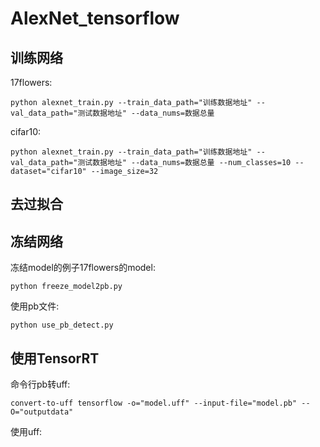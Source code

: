 # AlexNet_tensorflow
## 训练网络
17flowers:
```
python alexnet_train.py --train_data_path="训练数据地址" --val_data_path="测试数据地址" --data_nums=数据总量
```
cifar10:
```
python alexnet_train.py --train_data_path="训练数据地址" --val_data_path="测试数据地址" --data_nums=数据总量 --num_classes=10 --dataset="cifar10" --image_size=32
```

## 去过拟合 

## 冻结网络
冻结model的例子17flowers的model:
```
python freeze_model2pb.py
```
使用pb文件:
```
python use_pb_detect.py
```

## 使用TensorRT
命令行pb转uff:
```
convert-to-uff tensorflow -o="model.uff" --input-file="model.pb" --O="outputdata"
```
使用uff:
```
```

